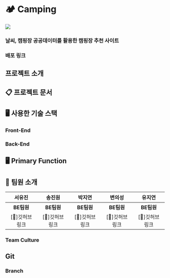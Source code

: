 # 🏕 Camping
<img src="https://github.com/hyeran0920/CamTem/assets/50619898/1498b6ad-5aec-45eb-bd7a-44c2e65149cb">

### 날씨, 캠핑장 공공데이터를 활용한 캠핑장 추천 사이트
### 배포 링크

## 프로젝트 소개

## 📋 프로젝트 문서

## 🖥 사용한 기술 스택
### Front-End
### Back-End

## 🖥 Primary Function

## 👥 팀원 소개
|**서유진**|**송진원**|**박지연**|**변의성**|**유지연**| 
|:---:|:---:|:---:|:---:|:---:|
|**BE팀원**|**BE팀원**|**BE팀원**|**BE팀원**|**BE팀원**|
|[🔗]깃허브 링크|[🔗]깃허브 링크|[🔗]깃허브 링크|[🔗]깃허브 링크|[🔗]깃허브 링크|

### Team Culture


## Git
### Branch
